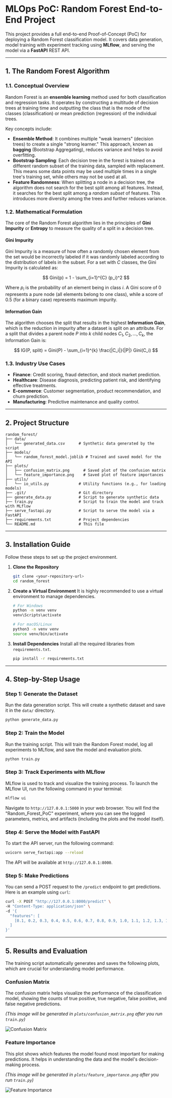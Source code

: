 # MLOps PoC: Random Forest End-to-End Project

This project provides a full end-to-end Proof-of-Concept (PoC) for deploying a Random Forest classification model. It covers data generation, model training with experiment tracking using **MLflow**, and serving the model via a **FastAPI** REST API.

---

## 1. The Random Forest Algorithm

### 1.1. Conceptual Overview

Random Forest is an **ensemble learning** method used for both classification and regression tasks. It operates by constructing a multitude of decision trees at training time and outputting the class that is the mode of the classes (classification) or mean prediction (regression) of the individual trees.

Key concepts include:

- **Ensemble Method**: It combines multiple "weak learners" (decision trees) to create a single "strong learner." This approach, known as **bagging** (Bootstrap Aggregating), reduces variance and helps to avoid overfitting.
- **Bootstrap Sampling**: Each decision tree in the forest is trained on a different random subset of the training data, sampled with replacement. This means some data points may be used multiple times in a single tree's training set, while others may not be used at all.
- **Feature Randomness**: When splitting a node in a decision tree, the algorithm does not search for the best split among all features. Instead, it searches for the best split among a *random subset* of features. This introduces more diversity among the trees and further reduces variance.

### 1.2. Mathematical Formulation

The core of the Random Forest algorithm lies in the principles of **Gini Impurity** or **Entropy** to measure the quality of a split in a decision tree.

#### Gini Impurity

Gini Impurity is a measure of how often a randomly chosen element from the set would be incorrectly labeled if it was randomly labeled according to the distribution of labels in the subset. For a set with $C$ classes, the Gini Impurity is calculated as:

$$ Gini(p) = 1 - \sum_{i=1}^{C} (p_i)^2 $$

Where $p_i$ is the probability of an element being in class $i$. A Gini score of 0 represents a pure node (all elements belong to one class), while a score of 0.5 (for a binary case) represents maximum impurity.

#### Information Gain

The algorithm chooses the split that results in the highest **Information Gain**, which is the reduction in impurity after a dataset is split on an attribute. For a split that divides a parent node $P$ into $k$ child nodes $C_1, C_2, ..., C_k$, the Information Gain is:

$$ IG(P, split) = Gini(P) - \sum_{i=1}^{k} \frac{|C_i|}{|P|} Gini(C_i) $$

### 1.3. Industry Use Cases

- **Finance**: Credit scoring, fraud detection, and stock market prediction.
- **Healthcare**: Disease diagnosis, predicting patient risk, and identifying effective treatments.
- **E-commerce**: Customer segmentation, product recommendation, and churn prediction.
- **Manufacturing**: Predictive maintenance and quality control.

---

## 2. Project Structure

```
random_forest/
├── data/
│   └── generated_data.csv      # Synthetic data generated by the script
├── models/
│   └── random_forest_model.joblib # Trained and saved model for the API
├── plots/
│   ├── confusion_matrix.png      # Saved plot of the confusion matrix
│   └── feature_importance.png    # Saved plot of feature importances
├── utils/
│   └── io_utils.py             # Utility functions (e.g., for loading models)
├── .git/                       # Git directory
├── generate_data.py            # Script to generate synthetic data
├── train.py                    # Script to train the model and track with MLflow
├── serve_fastapi.py            # Script to serve the model via a FastAPI
├── requirements.txt            # Project dependencies
└── README.md                   # This file
```

---

## 3. Installation Guide

Follow these steps to set up the project environment.

1.  **Clone the Repository**
    ```bash
    git clone <your-repository-url>
    cd random_forest
    ```

2.  **Create a Virtual Environment**
    It is highly recommended to use a virtual environment to manage dependencies.
    ```bash
    # For Windows
    python -m venv venv
    venv\Scripts\activate

    # For macOS/Linux
    python3 -m venv venv
    source venv/bin/activate
    ```

3.  **Install Dependencies**
    Install all the required libraries from `requirements.txt`.
    ```bash
    pip install -r requirements.txt
    ```

---

## 4. Step-by-Step Usage

### Step 1: Generate the Dataset

Run the data generation script. This will create a synthetic dataset and save it in the `data/` directory.

```bash
python generate_data.py
```

### Step 2: Train the Model

Run the training script. This will train the Random Forest model, log all experiments to MLflow, and save the model and evaluation plots.

```bash
python train.py
```

### Step 3: Track Experiments with MLflow

MLflow is used to track and visualize the training process. To launch the MLflow UI, run the following command in your terminal:

```bash
mlflow ui
```

Navigate to `http://127.0.0.1:5000` in your web browser. You will find the "Random_Forest_PoC" experiment, where you can see the logged parameters, metrics, and artifacts (including the plots and the model itself).

### Step 4: Serve the Model with FastAPI

To start the API server, run the following command:

```bash
uvicorn serve_fastapi:app --reload
```

The API will be available at `http://127.0.0.1:8000`.

### Step 5: Make Predictions

You can send a POST request to the `/predict` endpoint to get predictions. Here is an example using `curl`:

```bash
curl -X POST "http://127.0.0.1:8000/predict" \
-H "Content-Type: application/json" \
-d '{
  "features": [
    [0.1, 0.2, 0.3, 0.4, 0.5, 0.6, 0.7, 0.8, 0.9, 1.0, 1.1, 1.2, 1.3, 1.4, 1.5, 1.6, 1.7, 1.8, 1.9, 2.0]
  ]
}'
```

---

## 5. Results and Evaluation

The training script automatically generates and saves the following plots, which are crucial for understanding model performance.

### Confusion Matrix

The confusion matrix helps visualize the performance of the classification model, showing the counts of true positive, true negative, false positive, and false negative predictions.

*(This image will be generated in `plots/confusion_matrix.png` after you run `train.py`)*

![Confusion Matrix](plots/confusion_matrix.png)

### Feature Importance

This plot shows which features the model found most important for making predictions. It helps in understanding the data and the model's decision-making process.

*(This image will be generated in `plots/feature_importance.png` after you run `train.py`)*

![Feature Importance](plots/feature_importance.png)